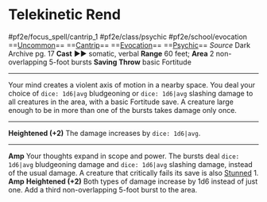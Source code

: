 # Telekinetic Rend
#pf2e/focus_spell/cantrip_1 #pf2e/class/psychic #pf2e/school/evocation 
==[Uncommon](../../../rules/traits/uncommon.md)== ==[Cantrip](../../../rules/traits/cantrip.md)== ==[Evocation](../../../rules/traits/evocation.md)== ==[Psychic](../../../Traits/Psychic.md)==
*Source* Dark Archive pg. 17
**Cast** ►► somatic, verbal
**Range** 60 feet; **Area** 2 non-overlapping 5-foot bursts
**Saving Throw** basic Fortitude

---
Your mind creates a violent axis of motion in a nearby space. You deal your choice of `dice: 1d6|avg` bludgeoning or `dice: 1d6|avg` slashing damage to all creatures in the area, with a basic Fortitude save. A creature large enough to be in more than one of the bursts takes damage only once.
<hr>

**Heightened (+2)** The damage increases by `dice: 1d6|avg`.

<hr>

**Amp** Your thoughts expand in scope and power. The bursts deal `dice: 1d6|avg` bludgeoning damage and `dice: 1d6|avg` slashing damage, instead of the usual damage. A creature that critically fails its save is also [Stunned](../../../Conditions/Stunned.md) 1.
**Amp** **Heightened (+2)** Both types of damage increase by 1d6 instead of just one. Add a third non-overlapping 5-foot burst to the area.